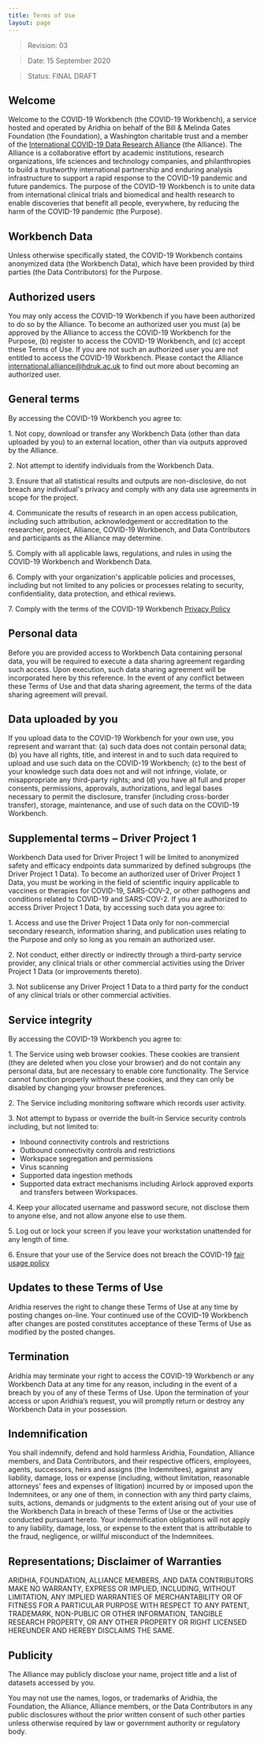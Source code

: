 ```yaml
---
title: Terms of Use
layout: page
---
```


> Revision: 03

> Date: 15 September 2020

> Status: FINAL DRAFT 

## Welcome

Welcome to the COVID-19 Workbench (the COVID-19 Workbench), a service hosted and operated by Aridhia on behalf of the Bill & Melinda Gates Foundation (the Foundation), a Washington charitable trust and a member of the [International COVID-19 Data Research Alliance](https://www.hdruk.ac.uk/covid-19/international-covid-19-data-alliance/) (the Alliance). The Alliance is a collaborative effort by academic institutions, research organizations, life sciences and technology companies, and philanthropies to build a trustworthy international partnership and enduring analysis infrastructure to support a rapid response to the COVID-19 pandemic and future pandemics. The purpose of the COVID-19 Workbench is to unite data from international clinical trials and biomedical and health research to enable discoveries that benefit all people, everywhere, by reducing the harm of the COVID-19 pandemic (the Purpose).

## Workbench Data

Unless otherwise specifically stated, the COVID-19 Workbench contains anonymized data (the Workbench Data), which have been provided by third parties (the Data Contributors) for the Purpose. 

## Authorized users

You may only access the COVID-19 Workbench if you have been authorized to do so by the Alliance. To become an authorized user you must (a) be approved by the Alliance to access the COVID-19 Workbench for the Purpose, (b) register to access the COVID-19 Workbench, and (c) accept these Terms of Use. If you are not such an authorized user you are not entitled to access the COVID-19 Workbench. Please contact the Alliance [international.alliance@hdruk.ac.uk](mailto:international.alliance@hdruk.ac.uk) to find out more about becoming an authorized user.

## General terms

By accessing the COVID-19 Workbench you agree to:

1\. Not copy, download or transfer any Workbench Data (other than data uploaded by you) to an external location, other than via outputs approved by the Alliance.

2\. Not attempt to identify individuals from the Workbench Data.

3\. Ensure that all statistical results and outputs are non-disclosive, do not breach any individual's privacy and comply with any data use agreements in scope for the project.

4\. Communicate the results of research in an open access publication, including such attribution, acknowledgement or accreditation to the researcher, project, Alliance, COVID-19 Workbench, and Data Contributors and participants as the Alliance may determine.

5\. Comply with all applicable laws, regulations, and rules in using the COVID-19 Workbench and Workbench Data.

6\. Comply with your organization's applicable policies and processes, including but not limited to any policies or processes relating to security, confidentiality, data protection, and ethical reviews. 

7\. Comply with the terms of the COVID-19 Workbench [Privacy Policy](https://knowledgebase.aridhia.io/article/privacy-policy/)

## Personal data

Before you are provided access to Workbench Data containing personal data, you will be required to execute a data sharing agreement regarding such access. Upon execution, such data sharing agreement will be incorporated here by this reference. In the event of any conflict between these Terms of Use and that data sharing agreement, the terms of the data sharing agreement will prevail.

## Data uploaded by you

If you upload data to the COVID-19 Workbench for your own use, you represent and warrant that: (a) such data does not contain personal data; (b) you have all rights, title, and interest in and to such data required to upload and use such data on the COVID-19 Workbench; (c) to the best of your knowledge such data does not and will not infringe, violate, or misappropriate any third-party rights; and (d) you have all full and proper consents, permissions, approvals, authorizations, and legal bases necessary to permit the disclosure, transfer (including cross-border transfer), storage, maintenance, and use of such data on the COVID-19 Workbench.

## Supplemental terms – Driver Project 1

Workbench Data used for Driver Project 1 will be limited to anonymized safety and efficacy endpoints data summarized by defined subgroups (the Driver Project 1 Data). To become an authorized user of Driver Project 1 Data, you must be working in the field of scientific inquiry applicable to vaccines or therapies for COVID-19, SARS-COV-2, or other pathogens and conditions related to COVID-19 and SARS-COV-2. If you are authorized to access Driver Project 1 Data, by accessing such data you agree to:

1\.  Access and use the Driver Project 1 Data only for non-commercial secondary research, information sharing, and publication uses relating to the Purpose and only so long as you remain an authorized user.

2\.  Not conduct, either directly or indirectly through a third-party service provider, any clinical trials or other commercial activities using the Driver Project 1 Data (or improvements thereto).

3\. Not sublicense any Driver Project 1 Data to a third party for the conduct of any clinical trials or other commercial activities.

## Service integrity

By accessing the COVID-19 Workbench you agree to:

1\. The Service using web browser cookies. These cookies are transient (they are deleted when you close your browser) and do not contain any personal data, but are necessary to enable core functionality. The Service cannot function properly without these cookies, and they can only be disabled by changing your browser preferences.

2\. The Service including monitoring software which records user activity.

3\. Not attempt to bypass or override the built-in Service security controls including, but not limited to:

- Inbound connectivity controls and restrictions
- Outbound connectivity controls and restrictions
- Workspace segregation and permissions
- Virus scanning
- Supported data ingestion methods
- Supported data extract mechanisms including Airlock approved exports and transfers between Workspaces.

4\. Keep your allocated username and password secure, not disclose them to anyone else, and not allow anyone else to use them.

5\. Log out or lock your screen if you leave your workstation unattended for any length of time.

6\. Ensure that your use of the Service does not breach the COVID-19 [fair usage policy](https://knowledgebase.aridhia.io/article/aridhia-dre-fair-usage-policy/)

## Updates to these Terms of Use

Aridhia reserves the right to change these Terms of Use at any time by posting changes on-line. Your continued use of the COVID-19 Workbench after changes are posted constitutes acceptance of these Terms of Use as modified by the posted changes.

## Termination

Aridhia may terminate your right to access the COVID-19 Workbench or any Workbench Data at any time for any reason, including in the event of a breach by you of any of these Terms of Use.
Upon the termination of your access or upon Aridhia’s request, you will promptly return or destroy any Workbench Data in your possession.

## Indemnification

You shall indemnify, defend and hold harmless Aridhia, Foundation, Alliance members, and Data Contributors, and their respective officers, employees, agents, successors, heirs and assigns (the Indemnitees), against any liability, damage, loss or expense (including, without limitation, reasonable attorneys' fees and expenses of litigation) incurred by or imposed upon the Indemnitees, or any one of them, in connection with any third party claims, suits, actions, demands or judgments to the extent arising out of your use of the Workbench Data in breach of these Terms of Use or the activities conducted pursuant hereto. Your indemnification obligations will not apply to any liability, damage, loss, or expense to the extent that is attributable to the fraud, negligence, or willful misconduct of the Indemnitees.

## Representations; Disclaimer of Warranties

ARIDHIA, FOUNDATION, ALLIANCE MEMBERS, AND DATA CONTRIBUTORS MAKE NO WARRANTY, EXPRESS OR IMPLIED, INCLUDING, WITHOUT LIMITATION, ANY IMPLIED WARRANTIES OF MERCHANTABILITY OR OF FITNESS FOR A PARTICULAR PURPOSE WITH RESPECT TO ANY PATENT, TRADEMARK, NON-PUBLIC OR OTHER INFORMATION, TANGIBLE RESEARCH PROPERTY, OR ANY OTHER PROPERTY OR RIGHT LICENSED HEREUNDER AND HEREBY DISCLAIMS THE SAME.

## Publicity

The Alliance may publicly disclose your name, project title and a list of datasets accessed by you.

You may not use the names, logos, or trademarks of Aridhia, the Foundation, the Alliance, Alliance members, or the Data Contributors in any public disclosures without the prior written consent of such other parties unless otherwise required by law or government authority or regulatory body.
